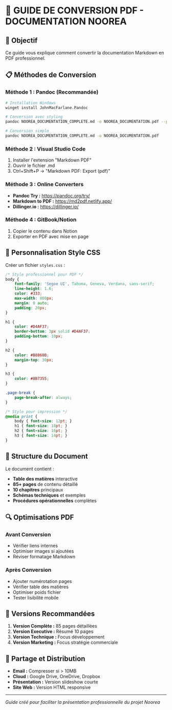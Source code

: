 # 📄 GUIDE DE CONVERSION PDF - DOCUMENTATION NOOREA

## 🎯 Objectif
Ce guide vous explique comment convertir la documentation Markdown en PDF professionnel.

## 📋 Méthodes de Conversion

### Méthode 1 : Pandoc (Recommandée)
```bash
# Installation Windows
winget install JohnMacFarlane.Pandoc

# Conversion avec styling
pandoc NOOREA_DOCUMENTATION_COMPLETE.md -o NOOREA_DOCUMENTATION.pdf --pdf-engine=wkhtmltopdf --css=styles.css

# Conversion simple
pandoc NOOREA_DOCUMENTATION_COMPLETE.md -o NOOREA_DOCUMENTATION.pdf
```

### Méthode 2 : Visual Studio Code
1. Installer l'extension "Markdown PDF"
2. Ouvrir le fichier .md
3. Ctrl+Shift+P → "Markdown PDF: Export (pdf)"

### Méthode 3 : Online Converters
- **Pandoc Try :** https://pandoc.org/try/
- **Markdown to PDF :** https://md2pdf.netlify.app/
- **Dillinger.io :** https://dillinger.io/

### Méthode 4 : GitBook/Notion
1. Copier le contenu dans Notion
2. Exporter en PDF avec mise en page

## 🎨 Personnalisation Style CSS

Créer un fichier `styles.css` :

```css
/* Style professionnel pour PDF */
body {
    font-family: 'Segoe UI', Tahoma, Geneva, Verdana, sans-serif;
    line-height: 1.6;
    color: #333;
    max-width: 800px;
    margin: 0 auto;
    padding: 20px;
}

h1 {
    color: #D4AF37;
    border-bottom: 3px solid #D4AF37;
    padding-bottom: 10px;
}

h2 {
    color: #B8860B;
    margin-top: 30px;
}

h3 {
    color: #8B7355;
}

.page-break {
    page-break-after: always;
}

/* Style pour impression */
@media print {
    body { font-size: 12pt; }
    h1 { font-size: 18pt; }
    h2 { font-size: 16pt; }
    h3 { font-size: 14pt; }
}
```

## 📖 Structure du Document

Le document contient :
- **Table des matières** interactive
- **85+ pages** de contenu détaillé
- **10 chapitres** principaux
- **Schémas techniques** et exemples
- **Procédures opérationnelles** complètes

## 🔍 Optimisations PDF

### Avant Conversion
- Vérifier liens internes
- Optimiser images si ajoutées
- Réviser formatage Markdown

### Après Conversion  
- Ajouter numérotation pages
- Vérifier table des matières
- Optimiser poids fichier
- Tester lisibilité mobile

## 📱 Versions Recommandées

1. **Version Complète :** 85 pages détaillées
2. **Version Executive :** Résumé 10 pages
3. **Version Technique :** Focus développement
4. **Version Marketing :** Focus stratégie commerciale

## 📧 Partage et Distribution

- **Email :** Compresser si > 10MB
- **Cloud :** Google Drive, OneDrive, Dropbox
- **Présentation :** Version slideshow courte
- **Site Web :** Version HTML responsive

---

*Guide créé pour faciliter la présentation professionnelle du projet Noorea*
